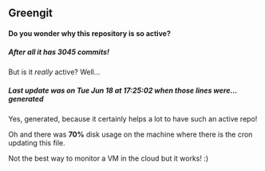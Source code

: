 ## Greengit

#### Do you wonder why this repository is so active?

##### After all it has 3045 commits!

But is it *really* active? Well...

##### Last update was on Tue Jun 18 at 17:25:02 when those lines were... generated

Yes, generated, because it certainly helps a lot to have such an active repo!

Oh and there was **70%** disk usage on the machine
where there is the cron updating this file.

Not the best way to monitor a VM in the cloud but it works! :)
